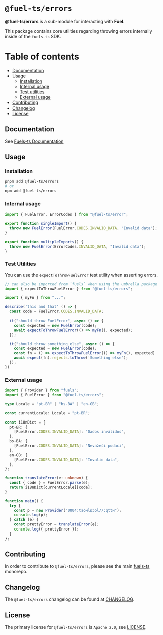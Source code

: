 # `@fuel-ts/errors`

**@fuel-ts/errors** is a sub-module for interacting with **Fuel**.

This package contains core utilities regarding throwing errors internally inside of the `fuels-ts` SDK.

# Table of contents

- [Documentation](#documentation)
- [Usage](#usage)
  - [Installation](#installation)
  - [Internal usage](#internal-usage)
  - [Test utilities](#test-utilities)
  - [External usage](#external-usage)
- [Contributing](#contributing)
- [Changelog](#changelog)
- [License](#license)

## Documentation

<!-- TODO: Replace this link with specific docs for this package if and when we re-introduce a API reference section to our docs -->

See [Fuels-ts Documentation](https://docs.fuel.network/docs/fuels-ts/)

## Usage

### Installation

```sh
pnpm add @fuel-ts/errors
# or
npm add @fuel-ts/errors
```

### Internal usage

```ts
import { FuelError, ErrorCodes } from "@fuel-ts/error";

export function singleImport() {
  throw new FuelError(FuelError.CODES.INVALID_DATA, "Invalid data");
}

export function multipleImports() {
  throw new FuelError(ErrorCodes.INVALID_DATA, "Invalid data");
}
```

### Test Utilities

You can use the `expectToThrowFuelError` test utility when asserting errors.

```ts
// can also be imported from `fuels` when using the umbrella package
import { expectToThrowFuelError } from "@fuel-ts/errors";

import { myFn } from "...";

describe('this and that' () => {
  const code = FuelError.CODES.INVALID_DATA;

  it("should throw FuelError", async () => {
    const expected = new FuelError(code);
    await expectToThrowFuelError(() => myFn(), expected);
  });

  it("should throw something else", async () => {
    const expected = new FuelError(code);
    const fn = () => expectToThrowFuelError(() => myFn(), expected)
    await expect(fn).rejects.toThrow('Something else');
  });
})
```

### External usage

```ts
import { Provider } from "fuels";
import { FuelError } from "@fuel-ts/errors";

type Locale = "pt-BR" | "bs-BA" | "en-GB";

const currentLocale: Locale = "pt-BR";

const i18nDict = {
  pt-BR: {
    [FuelError.CODES.INVALID_DATA]: "Dados inválidos",
  },
  bs-BA: {
    [FuelError.CODES.INVALID_DATA]: "Nevažeći podaci",
  },
  en-GB: {
    [FuelError.CODES.INVALID_DATA]: "Invalid data",
  },
};

function translateError(e: unknown) {
  const { code } = FuelError.parse(e);
  return i18nDict[currentLocale][code];
}

function main() {
  try {
    const p = new Provider("0004:tƨoʜlɒɔol//:qttʜ");
    console.log(p);
  } catch (e) {
    const prettyError = translateError(e);
    console.log({ prettyError });
  }
};
```

## Contributing

In order to contribute to `@fuel-ts/errors`, please see the main [fuels-ts](https://github.com/FuelLabs/fuels-ts) monorepo.

## Changelog

The `@fuel-ts/errors` changelog can be found at [CHANGELOG](./CHANGELOG.md).

## License

The primary license for `@fuel-ts/errors` is `Apache 2.0`, see [LICENSE](./LICENSE).
